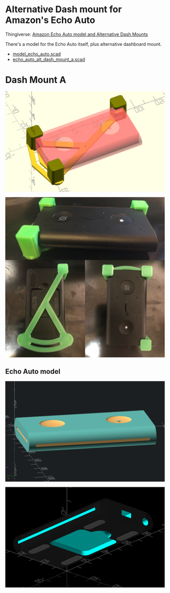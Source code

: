 Alternative Dash mount for Amazon's Echo Auto
=============================================

Thingiverse: [Amazon Echo Auto model and Alternative Dash Mounts](https://www.thingiverse.com/thing:3709966)

There's a model for the Echo Auto itself, plus alternative dashboard mount.

-	[model_echo_auto.scad](model_echo_auto.scad)
-	[echo_auto_alt_dash_mount_a.scad](echo_auto_alt_dash_mount_a.scad)

Dash Mount A
============

![openscad dash mount a](img/echo_auto_alt_dash_mount_a_scad.png)

![dash mount a](img/echo_auto_alt_dash_mount_a_sm1.jpg)

Echo Auto model
---------------

![top side](img/model_echo_auto.png)

![under side](img/model_echo_auto__underside.png)
